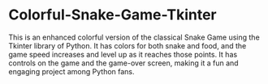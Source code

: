 # Colorful-Snake-Game-Tkinter
This is an enhanced colorful version of the classical Snake Game using the Tkinter library of Python. It has colors for both snake and food, and the game speed increases and level up as it reaches those points. It has controls on the game and the game-over screen, making it a fun and engaging project among Python fans. 
